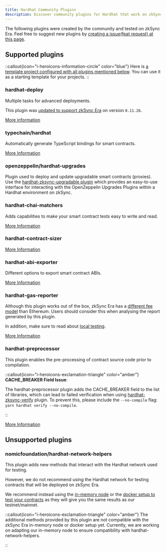 ```yaml
---
title: Hardhat Community Plugins
description: Discover community plugins for Hardhat that work on zkSync Era.
---
```


The following plugins were created by the community and tested on zkSync Era.
Feel free to suggest new plugins by [creating a issue(feat request) at this page](%%zk_git_repo_hardhat-zksync%%/issues/new?assignees=&labels=feat&projects=&template=feature_report.md&title=).

## Supported plugins

::callout{icon="i-heroicons-information-circle" color="blue"}
Here is [a template project configured with all plugins mentioned below](%%zk_git_repo_era-hardhat-with-plugins%%).
You can use it as a starting template for your projects.
::

### hardhat-deploy

Multiple tasks for advanced deployments.

This plugin was [updated to support zkSync Era](https://github.com/wighawag/hardhat-deploy/pull/437) on version `0.11.26`.

[More information](https://www.npmjs.com/package/hardhat-deploy)

### typechain/hardhat

Automatically generate TypeScript bindings for smart contracts.

[More Information](https://www.npmjs.com/package/@typechain/hardhat)

### openzeppelin/hardhat-upgrades

Plugin used to deploy and update upgradable smart contracts (proxies).
Use the [hardhat-zksync-upgradable plugin](./hardhat-zksync-upgradable) which provides an easy-to-use interface
for interacting with the OpenZeppelin Upgrades Plugins within a Hardhat environment on zkSync.

### hardhat-chai-matchers

Adds capabilities to make your smart contract tests easy to write and read.

[More Information](https://www.npmjs.com/package/@nomicfoundation/hardhat-chai-matchers)

### hardhat-contract-sizer

[More Information](https://www.npmjs.com/package/hardhat-contract-sizer)

### hardhat-abi-exporter

Different options to export smart contract ABIs.

[More Information](https://www.npmjs.com/package/hardhat-abi-exporter)

### hardhat-gas-reporter

Although this plugin works out of the box, zkSync Era has a [different fee model](/build/developer-reference/fee-model) than Ethereum.
Users should consider this when analysing the report generated by this plugin.

In addition, make sure to read about [local testing](/build/test-and-debug/).

[More Information](https://www.npmjs.com/package/hardhat-gas-reporter)

### hardhat-preprocessor

This plugin enables the pre-processing of contract source code prior to compilation.

::callout{icon="i-heroicons-exclamation-triangle" color="amber"}
**CACHE_BREAKER Field Issue**:

The hardhat-preprocessor plugin adds the CACHE_BREAKER field to the list of libraries,
which can lead to failed verification when using [hardhat-zksync-verify](./hardhat-zksync-verify) plugin.
To prevent this, please include the `--no-compile` flag: `yarn hardhat verify --no-compile`.

::

[More Information](https://www.npmjs.com/package/hardhat-preprocessor)

## Unsupported plugins

### nomicfoundation/hardhat-network-helpers

This plugin adds new methods that interact with the Hardhat network used for testing.

However, we do not recommend using the Hardhat network for testing contracts that will be deployed on zkSync Era.

We recommend instead using the [in-memory node](/build/test-and-debug/in-memory-node)
or the [docker setup to test your contracts](/build/test-and-debug/dockerized-l1-l2-nodes)
as they will give you the same results as our testnet/mainnet.

::callout{icon="i-heroicons-exclamation-triangle" color="amber"}
The additional methods provided by this plugin are not compatible with the zkSync Era in-memory node or docker setup yet.
Currently, we are working on adapting our in-memory node to ensure compatibility with hardhat-network-helpers.

::

